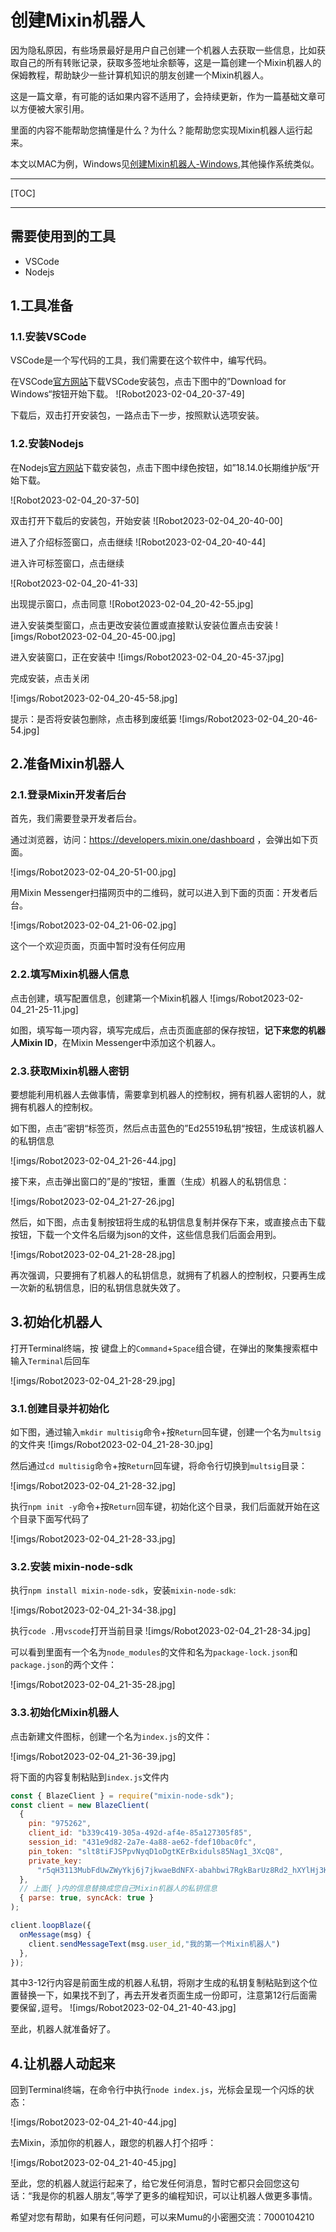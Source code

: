 # 创建Mixin机器人

因为隐私原因，有些场景最好是用户自己创建一个机器人去获取一些信息，比如获取自己的所有转账记录，获取多签地址余额等，这是一篇创建一个Mixin机器人的保姆教程，帮助缺少一些计算机知识的朋友创建一个Mixin机器人。

这是一篇文章，有可能的话如果内容不适用了，会持续更新，作为一篇基础文章可以方便被大家引用。

里面的内容不能帮助您搞懂是什么？为什么？能帮助您实现Mixin机器人运行起来。

本文以MAC为例，Windows见[创建Mixin机器人-Windows](%E5%88%9B%E5%BB%BAMixin%E6%9C%BA%E5%99%A8%E4%BA%BA-Windows.md),其他操作系统类似。

------

[TOC]

------

## 需要使用到的工具

* VSCode
* Nodejs

## 1.工具准备

### 1.1.安装VSCode

VSCode是一个写代码的工具，我们需要在这个软件中，编写代码。

在VSCode[官方网站](https://code.visualstudio.com/)下载VSCode安装包，点击下图中的”Download for Windows“按钮开始下载。
![Robot2023-02-04_20-37-49]

下载后，双击打开安装包，一路点击下一步，按照默认选项安装。

### 1.2.安装Nodejs

在Nodejs[官方网站](https://nodejs.org/zh-cn/)下载安装包，点击下图中绿色按钮，如”18.14.0长期维护版“开始下载。

![Robot2023-02-04_20-37-50]

双击打开下载后的安装包，开始安装
![Robot2023-02-04_20-40-00]

进入了介绍标签窗口，点击继续
![Robot2023-02-04_20-40-44]

进入许可标签窗口，点击继续

![Robot2023-02-04_20-41-33]

出现提示窗口，点击同意
![Robot2023-02-04_20-42-55.jpg]

进入安装类型窗口，点击更改安装位置或直接默认安装位置点击安装
![imgs/Robot2023-02-04_20-45-00.jpg]

进入安装窗口，正在安装中
![imgs/Robot2023-02-04_20-45-37.jpg]

完成安装，点击关闭

![imgs/Robot2023-02-04_20-45-58.jpg]

提示：是否将安装包删除，点击移到废纸篓
![imgs/Robot2023-02-04_20-46-54.jpg]

## 2.准备Mixin机器人
### 2.1.登录Mixin开发者后台

首先，我们需要登录开发者后台。

通过浏览器，访问：https://developers.mixin.one/dashboard ，会弹出如下页面。

![imgs/Robot2023-02-04_20-51-00.jpg]


用Mixin Messenger扫描网页中的二维码，就可以进入到下面的页面：开发者后台。

![imgs/Robot2023-02-04_21-06-02.jpg]

这个一个欢迎页面，页面中暂时没有任何应用




### 2.2.填写Mixin机器人信息

点击创建，填写配置信息，创建第一个Mixin机器人
![imgs/Robot2023-02-04_21-25-11.jpg]

如图，填写每一项内容，填写完成后，点击页面底部的保存按钮，**记下来您的机器人Mixin ID**，在Mixin Messenger中添加这个机器人。


### 2.3.获取Mixin机器人密钥

要想能利用机器人去做事情，需要拿到机器人的控制权，拥有机器人密钥的人，就拥有机器人的控制权。

如下图，点击”密钥“标签页，然后点击蓝色的”Ed25519私钥“按钮，生成该机器人的私钥信息

![imgs/Robot2023-02-04_21-26-44.jpg]

接下来，点击弹出窗口的”是的“按钮，重置（生成）机器人的私钥信息：

![imgs/Robot2023-02-04_21-27-26.jpg]

然后，如下图，点击复制按钮将生成的私钥信息复制并保存下来，或直接点击下载按钮，下载一个文件名后缀为json的文件，这些信息我们后面会用到。

![imgs/Robot2023-02-04_21-28-28.jpg]

再次强调，只要拥有了机器人的私钥信息，就拥有了机器人的控制权，只要再生成一次新的私钥信息，旧的私钥信息就失效了。

## 3.初始化机器人

打开Terminal终端，按 键盘上的`Command`+`Space`组合键，在弹出的聚集搜索框中输入`Terminal`后回车

![imgs/Robot2023-02-04_21-28-29.jpg]

### 3.1.创建目录并初始化

如下图，通过输入`mkdir multisig`命令+按`Return`回车键，创建一个名为`multsig`的文件夹
![imgs/Robot2023-02-04_21-28-30.jpg]

然后通过`cd multisig`命令+按`Return`回车键，将命令行切换到`multsig`目录：

![imgs/Robot2023-02-04_21-28-32.jpg]

执行`npm init -y`命令+按`Return`回车键，初始化这个目录，我们后面就开始在这个目录下面写代码了

![imgs/Robot2023-02-04_21-28-33.jpg]

### 3.2.安装 mixin-node-sdk

执行`npm install mixin-node-sdk`，安装`mixin-node-sdk`:

![imgs/Robot2023-02-04_21-34-38.jpg]

执行`code .`用`vscode`打开当前目录
![imgs/Robot2023-02-04_21-28-34.jpg]

可以看到里面有一个名为`node_modules`的文件和名为`package-lock.json`和`package.json`的两个文件：

![imgs/Robot2023-02-04_21-35-28.jpg]

### 3.3.初始化Mixin机器人

点击新建文件图标，创建一个名为`index.js`的文件：

![imgs/Robot2023-02-04_21-36-39.jpg]

将下面的内容复制粘贴到`index.js`文件内

```js
const { BlazeClient } = require("mixin-node-sdk");
const client = new BlazeClient(
  {
    pin: "975262",
    client_id: "b339c419-305a-492d-af4e-85a127305f85",
    session_id: "431e9d82-2a7e-4a88-ae62-fdef10bac0fc",
    pin_token: "slt8tiFJSPpvNyqD1oDgtKErBxiduls85Nag1_3XcQ8",
    private_key:
      "r5qH3113MubFdUwZWyYkj6j7jkwaeBdNFX-abahbwi7RgkBarUz8Rd2_hXYlHj3KglFItT-qpfTRAhhyvZS6Sg",
  },
  // 上面{ }内的信息替换成您自己Mixin机器人的私钥信息
  { parse: true, syncAck: true }
);

client.loopBlaze({
  onMessage(msg) {
    client.sendMessageText(msg.user_id,"我的第一个Mixin机器人")
  },
});
```
其中3-12行内容是前面生成的机器人私钥，将刚才生成的私钥复制粘贴到这个位置替换一下，如果找不到了，再去开发者页面生成一份即可，注意第12行后面需要保留`,`逗号。
![imgs/Robot2023-02-04_21-40-43.jpg]

至此，机器人就准备好了。
## 4.让机器人动起来

回到Terminal终端，在命令行中执行`node index.js`，光标会呈现一个闪烁的状态：

![imgs/Robot2023-02-04_21-40-44.jpg]

去Mixin，添加你的机器人，跟您的机器人打个招呼：

![imgs/Robot2023-02-04_21-40-45.jpg]

至此，您的机器人就运行起来了，给它发任何消息，暂时它都只会回您这句话：“我是你的机器人朋友”,等学了更多的编程知识，可以让机器人做更多事情。

希望对您有帮助，如果有任何问题，可以来Mumu的小密圈交流：7000104210


[def]: https://raw.githubusercontent.com/vwumumu/mixchat-docs/master/articles/create-mixin-bot/imgs/image-20230130150035125.png